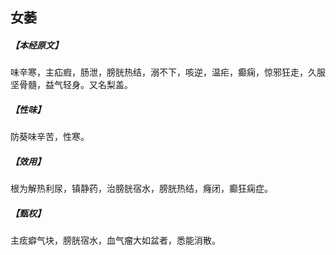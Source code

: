 ## 女萎

##### 【本经原文】
味辛寒，主疝瘕，肠泄，膀胱热结，溺不下，咳逆，温疟，癫痫，惊邪狂走，久服坚骨髓，益气轻身。又名梨盖。
##### 【性味】
防葵味辛苦，性寒。
##### 【效用】
根为解热利尿，镇静药，治膀胱宿水，膀胱热结，癃闭，癫狂痫症。
##### 【甄权】
主痃癖气块，膀胱宿水，血气瘤大如盆者，悉能消散。